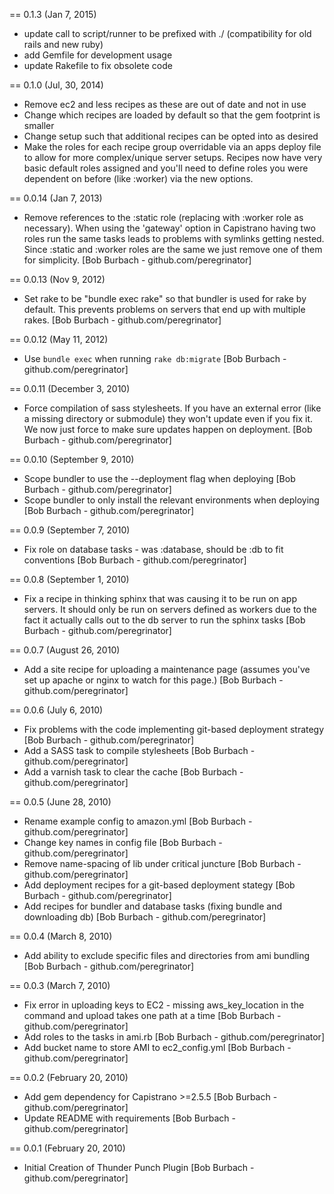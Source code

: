 == 0.1.3 (Jan 7, 2015)
* update call to script/runner to be prefixed with ./ (compatibility for old rails and new ruby)
* add Gemfile for development usage
* update Rakefile to fix obsolete code

== 0.1.0 (Jul, 30, 2014)
* Remove ec2 and less recipes as these are out of date and not in use
* Change which recipes are loaded by default so that the gem footprint is smaller
* Change setup such that additional recipes can be opted into as desired
* Make the roles for each recipe group overridable via an apps deploy file to allow for more complex/unique server setups. Recipes now have very basic default roles assigned and you'll need to define roles you were dependent on before (like :worker) via the new options.

== 0.0.14 (Jan 7, 2013)
* Remove references to the :static role (replacing with :worker role as
  necessary). When using the 'gateway' option in Capistrano having two
  roles run the same tasks leads to problems with symlinks getting nested.
  Since :static and :worker roles are the same we just remove one of
  them for simplicity. [Bob Burbach - github.com/peregrinator]

== 0.0.13 (Nov 9, 2012)
* Set rake to be "bundle exec rake" so that bundler is used for rake by
  default. This prevents problems on servers that end up with multiple rakes. [Bob Burbach - github.com/peregrinator]

== 0.0.12 (May 11, 2012)

* Use `bundle exec` when running `rake db:migrate` [Bob Burbach - github.com/peregrinator]

== 0.0.11 (December 3, 2010)

* Force compilation of sass stylesheets. If you have an external error (like a missing directory or submodule) they won't update even if you fix it. We now just force to make sure updates happen on deployment. [Bob Burbach - github.com/peregrinator]

== 0.0.10 (September 9, 2010)

* Scope bundler to use the --deployment flag when deploying [Bob Burbach - github.com/peregrinator]
* Scope bundler to only install the relevant environments when deploying [Bob Burbach - github.com/peregrinator]

== 0.0.9 (September 7, 2010)

* Fix role on database tasks - was :database, should be :db to fit conventions [Bob Burbach - github.com/peregrinator]

== 0.0.8 (September 1, 2010)

* Fix a recipe in thinking sphinx that was causing it to be run on app servers. It should only be run on servers defined as workers due to the fact it actually calls out to the db server to run the sphinx tasks [Bob Burbach - github.com/peregrinator]

== 0.0.7 (August 26, 2010)

* Add a site recipe for uploading a maintenance page (assumes you've set up apache or nginx to watch for this page.) [Bob Burbach - github.com/peregrinator]

== 0.0.6 (July 6, 2010)

* Fix problems with the code implementing git-based deployment strategy [Bob Burbach - github.com/peregrinator]
* Add a SASS task to compile stylesheets [Bob Burbach - github.com/peregrinator]
* Add a varnish task to clear the cache [Bob Burbach - github.com/peregrinator]

== 0.0.5 (June 28, 2010)

* Rename example config to amazon.yml [Bob Burbach - github.com/peregrinator]
* Change key names in config file [Bob Burbach - github.com/peregrinator]
* Remove name-spacing of lib under critical juncture [Bob Burbach - github.com/peregrinator]
* Add deployment recipes for a git-based deployment stategy [Bob Burbach - github.com/peregrinator]
* Add recipes for bundler and database tasks (fixing bundle and downloading db) [Bob Burbach - github.com/peregrinator]

== 0.0.4 (March 8, 2010)

* Add ability to exclude specific files and directories from ami bundling [Bob Burbach - github.com/peregrinator]

== 0.0.3 (March 7, 2010)

* Fix error in uploading keys to EC2 - missing aws_key_location in the command and upload takes one path at a time [Bob Burbach - github.com/peregrinator]
* Add roles to the tasks in ami.rb [Bob Burbach - github.com/peregrinator]
* Add bucket name to store AMI to ec2_config.yml [Bob Burbach - github.com/peregrinator]

== 0.0.2 (February 20, 2010)

* Add gem dependency for Capistrano >=2.5.5 [Bob Burbach - github.com/peregrinator]
* Update README with requirements [Bob Burbach - github.com/peregrinator]

== 0.0.1 (February 20, 2010)

* Initial Creation of Thunder Punch Plugin [Bob Burbach - github.com/peregrinator]
